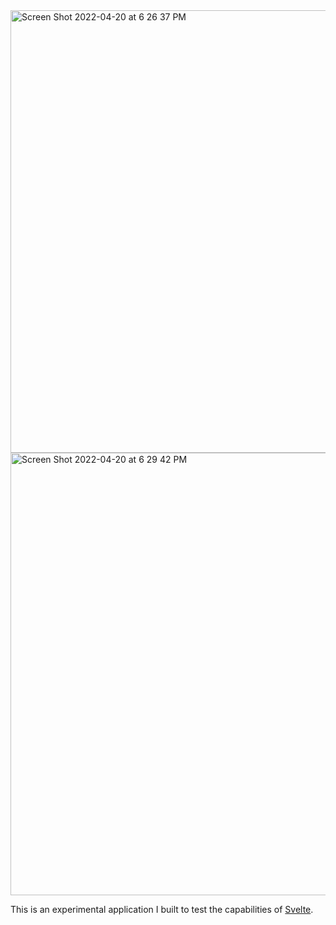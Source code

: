 <img width="708" alt="Screen Shot 2022-04-20 at 6 26 37 PM" src="https://user-images.githubusercontent.com/507047/164353469-43a6b43e-1145-4cd0-8909-4561cbe33dad.png">

<img width="708" alt="Screen Shot 2022-04-20 at 6 29 42 PM" src="https://user-images.githubusercontent.com/507047/164353572-2b9ee08a-64ba-4952-950b-83d2ea00c8fd.png">

This is an experimental application I built to test the capabilities of [Svelte](https://svelte.dev/).
